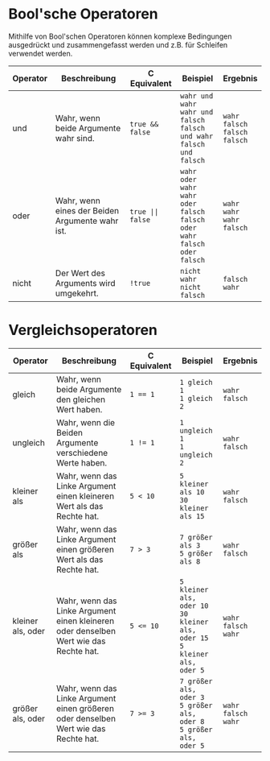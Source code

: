 # Bool'sche Operatoren

Mithilfe von Bool'schen Operatoren können komplexe Bedingungen ausgedrückt und zusammengefasst werden und z.B. für Schleifen verwendet werden.

| Operator | Beschreibung | C Equivalent | Beispiel | Ergebnis |
| -------- | ------------ | ------------ | -------- | -------- |
| und | Wahr, wenn beide Argumente wahr sind. | `true && false` | `wahr und wahr`<br>`wahr und falsch`<br>`falsch und wahr`<br>`falsch und falsch` | `wahr`<br>`falsch`<br>`falsch`<br>`falsch` |
| oder | Wahr, wenn eines der Beiden Argumente wahr ist. | `true \|\| false` | `wahr oder wahr`<br>`wahr oder falsch`<br>`falsch oder wahr`<br>`falsch oder falsch` | `wahr`<br>`wahr`<br>`wahr`<br>`falsch` |
| nicht | Der Wert des Arguments wird umgekehrt. | `!true` | `nicht wahr` <br>`nicht falsch` | `falsch`<br>`wahr` |

# Vergleichsoperatoren

| Operator | Beschreibung | C Equivalent | Beispiel | Ergebnis |
| -------- | ------------ | ------------ | -------- | -------- |
| gleich | Wahr, wenn beide Argumente den gleichen Wert haben. | `1 == 1` | `1 gleich 1`<br>`1 gleich 2` | `wahr`<br>`falsch` |
| ungleich | Wahr, wenn die Beiden Argumente verschiedene Werte haben. | `1 != 1` | `1 ungleich 1`<br>`1 ungleich 2` | `wahr`<br>`falsch` |
| kleiner als | Wahr, wenn das Linke Argument einen kleineren Wert als das Rechte hat. | `5 < 10` | `5 kleiner als 10`<br>`30 kleiner als 15` | `wahr`<br>`falsch` |
| größer als | Wahr, wenn das Linke Argument einen größeren Wert als das Rechte hat. | `7 > 3` | `7 größer als 3`<br>`5 größer als 8` | `wahr`<br>`falsch` |
| kleiner als, oder | Wahr, wenn das Linke Argument einen kleineren oder denselben Wert wie das Rechte hat. | `5 <= 10` | `5 kleiner als, oder 10`<br>`30 kleiner als, oder 15`<br>`5 kleiner als, oder 5` | `wahr`<br>`falsch`<br>`wahr` |
| größer als, oder | Wahr, wenn das Linke Argument einen größeren oder denselben Wert wie das Rechte hat. | `7 >= 3` | `7 größer als, oder 3`<br>`5 größer als, oder 8`<br>`5 größer als, oder 5` | `wahr`<br>`falsch`<br>`wahr` |